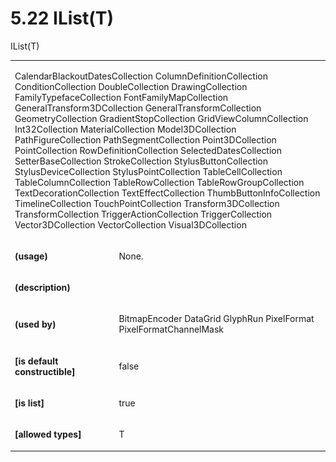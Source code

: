 <html dir="LTR" xmlns:mshelp="http://msdn.microsoft.com/mshelp" xmlns:ddue="http://ddue.schemas.microsoft.com/authoring/2003/5" xmlns:xlink="http://www.w3.org/1999/xlink" xmlns:tool="http://www.microsoft.com/tooltip"><body><input type="hidden" id="userDataCache" class="userDataStyle"><input type="hidden" id="hiddenScrollOffset"><img id="dropDownImage" style="display:none; height:0; width:0;" src="../local/drpdown.gif"><img id="dropDownHoverImage" style="display:none; height:0; width:0;" src="../local/drpdown_orange.gif"><img id="collapseImage" style="display:none; height:0; width:0;" src="../local/collapse.gif"><img id="expandImage" style="display:none; height:0; width:0;" src="../local/exp.gif"><img id="collapseAllImage" style="display:none; height:0; width:0;" src="../local/collall.gif"><img id="expandAllImage" style="display:none; height:0; width:0;" src="../local/expall.gif"><img id="copyImage" style="display:none; height:0; width:0;" src="../local/copycode.gif"><img id="copyHoverImage" style="display:none; height:0; width:0;" src="../local/copycodeHighlight.gif"><div id="header"><h1 class="heading">5.22 IList(T)</h1></div><div id="mainSection"><div id="mainBody"><div id="allHistory" class="saveHistory" onsave="saveAll()" onload="loadAll()"></div>
				<p xmlns:wsd="http://wsdev.schemas.microsoft.com/authoring/2008/2" xmlns:msxsl="urn:schemas-microsoft-com:xslt" xmlns:script="urn:script" xmlns:build="urn:build">
				</p>
			<div id="sectionSection0" class="section" name="collapseableSection"><content xmlns="http://ddue.schemas.microsoft.com/authoring/2003/5" xmlns:wsd="http://wsdev.schemas.microsoft.com/authoring/2008/2" xmlns:msxsl="urn:schemas-microsoft-com:xslt" xmlns:script="urn:script" xmlns:build="urn:build">
				</content></div><div id="sectionSection1" class="section" name="collapseableSection"><content xmlns="http://ddue.schemas.microsoft.com/authoring/2003/5" xmlns:wsd="http://wsdev.schemas.microsoft.com/authoring/2008/2" xmlns:msxsl="urn:schemas-microsoft-com:xslt" xmlns:script="urn:script" xmlns:build="urn:build">
					<p xmlns="">IList(T)</p>
					<p xmlns=""><b></b></p><table class="ProtocolAuthoredTable" xmlns=""><tr>
								<td colspan="2">
									<p>
										<mshelp:link keywords="1c1c2133-36dd-490a-96cd-9684bc1626fc" tabindex="0">CalendarBlackoutDatesCollection</mshelp:link> <mshelp:link keywords="60495a32-3546-4fc5-80c3-2dfbe63e5545" tabindex="0">ColumnDefinitionCollection</mshelp:link> <mshelp:link keywords="5fb8b31c-0ee3-4ad9-a08e-ae7f8d9ea9bc" tabindex="0">ConditionCollection</mshelp:link> <mshelp:link keywords="6f70174a-5b17-4456-b11e-3e715dadc18e" tabindex="0">DoubleCollection</mshelp:link> <mshelp:link keywords="8fe357e8-e19c-4fe2-b25a-4eea646e0496" tabindex="0">DrawingCollection</mshelp:link> <mshelp:link keywords="f8b21183-f244-49a8-9ff3-987d7227f9ea" tabindex="0">FamilyTypefaceCollection</mshelp:link> <mshelp:link keywords="7ce12c66-8208-409d-9383-8dff6d58e8bc" tabindex="0">FontFamilyMapCollection</mshelp:link> <mshelp:link keywords="504cd159-de90-41ef-9b2d-8866d899bdf5" tabindex="0">GeneralTransform3DCollection</mshelp:link> <mshelp:link keywords="77d0c0c7-4d9a-4175-8f42-bc1ac033ebc5" tabindex="0">GeneralTransformCollection</mshelp:link> <mshelp:link keywords="ae584882-2b8b-4eac-a0a6-fb45a0dcd8d0" tabindex="0">GeometryCollection</mshelp:link> <mshelp:link keywords="c43c1480-0af5-41f7-a751-3c93a02194a8" tabindex="0">GradientStopCollection</mshelp:link> <mshelp:link keywords="f62b8769-da0c-40dd-a23e-6e198b0257be" tabindex="0">GridViewColumnCollection</mshelp:link> <mshelp:link keywords="ea67975f-7be1-4e04-a458-0f6b24eaddba" tabindex="0">Int32Collection</mshelp:link> <mshelp:link keywords="3aa1cdef-5f03-4c04-84a7-96d56131d67a" tabindex="0">MaterialCollection</mshelp:link> <mshelp:link keywords="4e66dcf1-469b-4c7a-a0ed-af726b978f7f" tabindex="0">Model3DCollection</mshelp:link> <mshelp:link keywords="d1d96856-b710-4590-b1ac-a0e5488c0746" tabindex="0">PathFigureCollection</mshelp:link> <mshelp:link keywords="dda85576-aa7c-47d7-a981-2e7faa159a84" tabindex="0">PathSegmentCollection</mshelp:link> <mshelp:link keywords="c88bfe98-c0a8-45eb-bd2c-3c1a506bb80b" tabindex="0">Point3DCollection</mshelp:link> <mshelp:link keywords="8e26f99d-8e83-4e8b-96ed-8cd29c58b777" tabindex="0">PointCollection</mshelp:link> <mshelp:link keywords="97c86609-eec5-4092-9eae-3b17392fccae" tabindex="0">RowDefinitionCollection</mshelp:link> SelectedDatesCollection <mshelp:link keywords="69a00a2a-8125-4d89-a136-a3fe5550c20b" tabindex="0">SetterBaseCollection</mshelp:link> <mshelp:link keywords="c6e8893b-a97b-481d-bc04-2eb478b9f402" tabindex="0">StrokeCollection</mshelp:link> <mshelp:link keywords="f7f25824-3c8a-48a3-85f0-3529f020ae9a" tabindex="0">StylusButtonCollection</mshelp:link> <mshelp:link keywords="bedabac1-7eca-4c92-a998-e15908915522" tabindex="0">StylusDeviceCollection</mshelp:link> <mshelp:link keywords="e8c79558-d484-436d-be3c-62ab3ad2fa43" tabindex="0">StylusPointCollection</mshelp:link> <mshelp:link keywords="9d0d9a6e-c89a-4e5d-89a0-5e1f70914d46" tabindex="0">TableCellCollection</mshelp:link> <mshelp:link keywords="3ba37545-f81b-48ab-bdd1-e7f8306e6936" tabindex="0">TableColumnCollection</mshelp:link> <mshelp:link keywords="d75fb5ab-155b-4bc5-be47-e6ae6c471ee4" tabindex="0">TableRowCollection</mshelp:link> <mshelp:link keywords="4b74898c-015c-4a85-9644-83f9e26ac82e" tabindex="0">TableRowGroupCollection</mshelp:link> <mshelp:link keywords="3e3772bb-01a5-47c0-9ce6-c6ef15de3064" tabindex="0">TextDecorationCollection</mshelp:link> <mshelp:link keywords="b22b03e3-2796-4681-8591-7d9cf9104951" tabindex="0">TextEffectCollection</mshelp:link> <mshelp:link keywords="0294290b-5a57-44d7-98a4-b2dd4721d0fd" tabindex="0">ThumbButtonInfoCollection</mshelp:link> <mshelp:link keywords="d0c65536-3254-4fb6-9ac6-7ff2557b8a43" tabindex="0">TimelineCollection</mshelp:link> <mshelp:link keywords="92272023-5d32-458f-a09c-233aa91d34eb" tabindex="0">TouchPointCollection</mshelp:link> <mshelp:link keywords="b21d7a24-2c64-447e-a4f9-131590d6cf6c" tabindex="0">Transform3DCollection</mshelp:link> <mshelp:link keywords="50549b3b-dc77-41ef-97ad-c7d029a2c137" tabindex="0">TransformCollection</mshelp:link> <mshelp:link keywords="32cd748e-851e-4b5f-b484-ec0ac7f8be33" tabindex="0">TriggerActionCollection</mshelp:link> <mshelp:link keywords="ca6c82a4-9f9c-49be-b753-1a7280eeb831" tabindex="0">TriggerCollection</mshelp:link> <mshelp:link keywords="09076d70-734d-458f-82bd-bac6daa6a0ea" tabindex="0">Vector3DCollection</mshelp:link> <mshelp:link keywords="8e284ff7-958e-432a-8bcb-adbebf8440d1" tabindex="0">VectorCollection</mshelp:link> <mshelp:link keywords="538f4e30-802a-41d9-a3a7-b6fdc0ca03be" tabindex="0">Visual3DCollection</mshelp:link></p>
								</td>
							</tr><tr>
							<td>
								<p>
									<b>(usage)</b>
								</p>
							</td>
							<td>
								<p>None.</p>
							</td>
						</tr><tr>
							<td>
								<p>
									<b>(description)</b>
								</p>
							</td>
							<td>
							</td>
						</tr><tr>
							<td>
								<p>
									<b>(used by)</b>
								</p>
							</td>
							<td>
								<p>
									<mshelp:link keywords="96bdc1cd-9039-4a79-b2ea-d329b1598d41" tabindex="0">BitmapEncoder</mshelp:link> <mshelp:link keywords="52ff8b55-d44f-4e4f-a9c5-7fc74b2d917c" tabindex="0">DataGrid</mshelp:link> <mshelp:link keywords="efe98fd5-94e2-434b-861f-df06e61bdffe" tabindex="0">GlyphRun</mshelp:link> <mshelp:link keywords="cb5d37a3-8fa8-4d50-96e1-d543ff072d9c" tabindex="0">PixelFormat</mshelp:link> <mshelp:link keywords="40037d65-9485-47d5-91e4-5ddd7f4cd540" tabindex="0">PixelFormatChannelMask</mshelp:link></p>
							</td>
						</tr><tr>
							<td>
								<p>
									<b>[is default constructible]</b>
								</p>
							</td>
							<td>
								<p>false</p>
							</td>
						</tr><tr>
							<td>
								<p>
									<b>[is list]</b>
								</p>
							</td>
							<td>
								<p>true</p>
							</td>
						</tr><tr>
							<td>
								<p>
									<b>[allowed types]</b>
								</p>
							</td>
							<td>
								<p>T</p>
							</td>
						</tr></table>
				</content></div><!--[if gte IE 5]>
			<tool:tip element="languageFilterToolTip" avoidmouse="false"/>
		<![endif]--></div><a name="feedback"></a><span></span></div></body></html>